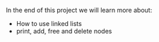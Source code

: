 In the end of this project we will learn more about:
- How to use linked lists
- print, add, free and delete nodes
